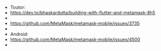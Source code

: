 - Toutor:
- https://dev.to/bhaskardutta/building-with-flutter-and-metamask-8h5
-
- https://github.com/MetaMask/metamask-mobile/issues/3735
-
- Android:
- https://github.com/MetaMask/metamask-mobile/issues/4500
-